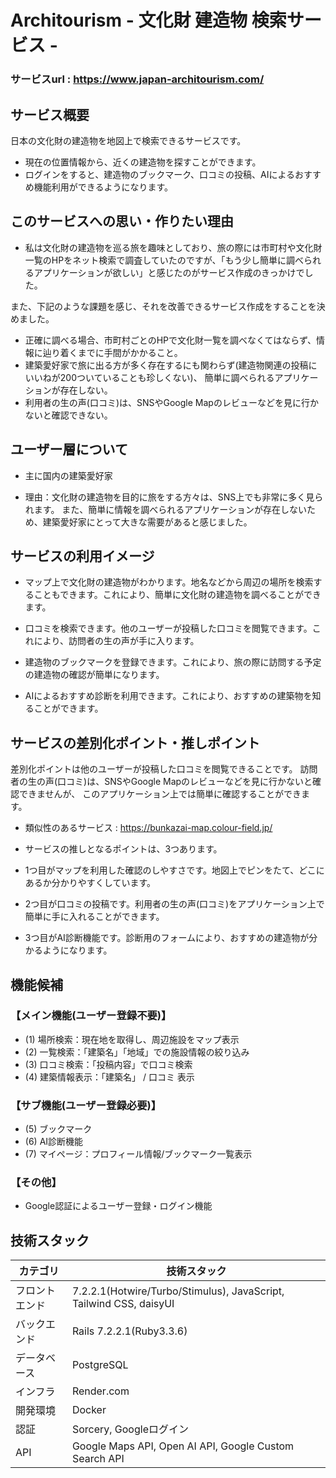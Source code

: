 # Architourism - 文化財 建造物 検索サービス -

### サービスurl : https://www.japan-architourism.com/

## サービス概要

日本の文化財の建造物を地図上で検索できるサービスです。 
- 現在の位置情報から、近くの建造物を探すことができます。 
- ログインをすると、建造物のブックマーク、口コミの投稿、AIによるおすすめ機能利用ができるようになります。

## このサービスへの思い・作りたい理由

- 私は文化財の建造物を巡る旅を趣味としており、旅の際には市町村や文化財一覧のHPをネット検索で調査していたのですが、「もう少し簡単に調べられるアプリケーションが欲しい」と感じたのがサービス作成のきっかけでした。

また、下記のような課題を感じ、それを改善できるサービス作成をすることを決めました。

- 正確に調べる場合、市町村ごとのHPで文化財一覧を調べなくてはならず、情報に辿り着くまでに手間がかかること。 
- 建築愛好家で旅に出る方が多く存在するにも関わらず(建造物関連の投稿にいいねが200ついていることも珍しくない)、 簡単に調べられるアプリケーションが存在しない。 
- 利用者の生の声(口コミ)は、SNSやGoogle Mapのレビューなどを見に行かないと確認できない。

## ユーザー層について

- 主に国内の建築愛好家

 - 理由：文化財の建造物を目的に旅をする方々は、SNS上でも非常に多く見られます。 また、簡単に情報を調べられるアプリケーションが存在しないため、建築愛好家にとって大きな需要があると感じました。

## サービスの利用イメージ 

- マップ上で文化財の建造物がわかります。地名などから周辺の場所を検索することもできます。これにより、簡単に文化財の建造物を調べることができます。

- 口コミを検索できます。他のユーザーが投稿した口コミを閲覧できます。これにより、訪問者の生の声が手に入ります。

- 建造物のブックマークを登録できます。これにより、旅の際に訪問する予定の建造物の確認が簡単になります。

- AIによるおすすめ診断を利用できます。これにより、おすすめの建築物を知ることができます。

## サービスの差別化ポイント・推しポイント

差別化ポイントは他のユーザーが投稿した口コミを閲覧できることです。 訪問者の生の声(口コミ)は、SNSやGoogle Mapのレビューなどを見に行かないと確認できませんが、 このアプリケーション上では簡単に確認することができます。

- 類似性のあるサービス : https://bunkazai-map.colour-field.jp/

- サービスの推しとなるポイントは、3つあります。 
 - 1つ目がマップを利用した確認のしやすさです。地図上でピンをたて、どこにあるか分かりやすくしています。
 - 2つ目が口コミの投稿です。利用者の生の声(口コミ)をアプリケーション上で簡単に手に入れることができます。 
 - 3つ目がAI診断機能です。診断用のフォームにより、おすすめの建造物が分かるようになります。

## 機能候補
### 【メイン機能(ユーザー登録不要)】 
 - (1) 場所検索：現在地を取得し、周辺施設をマップ表示 
 - (2) 一覧検索：「建築名」「地域」での施設情報の絞り込み 
 - (3) 口コミ検索：「投稿内容」で口コミ検索 
 - (4) 建築情報表示：「建築名」 / 口コミ 表示

### 【サブ機能(ユーザー登録必要)】 
 - (5) ブックマーク 
 - (6) AI診断機能 
 - (7) マイページ：プロフィール情報/ブックマーク一覧表示 

### 【その他】 
- Google認証によるユーザー登録・ログイン機能

## 技術スタック

| カテゴリ       | 技術スタック                                                              | 
| -------------- | ------------------------------------------------------------------------- | 
| フロントエンド | 7.2.2.1(Hotwire/Turbo/Stimulus), JavaScript, Tailwind CSS, daisyUI | 
| バックエンド   | Rails 7.2.2.1(Ruby3.3.6)                                                | 
| データベース   | PostgreSQL                                                                | 
| インフラ       | Render.com                                                      | 
| 開発環境       | Docker                                                                    | 
| 認証           | Sorcery, Googleログイン                                                   | 
| API            | Google Maps API, Open AI API, Google Custom Search API                                         | 
